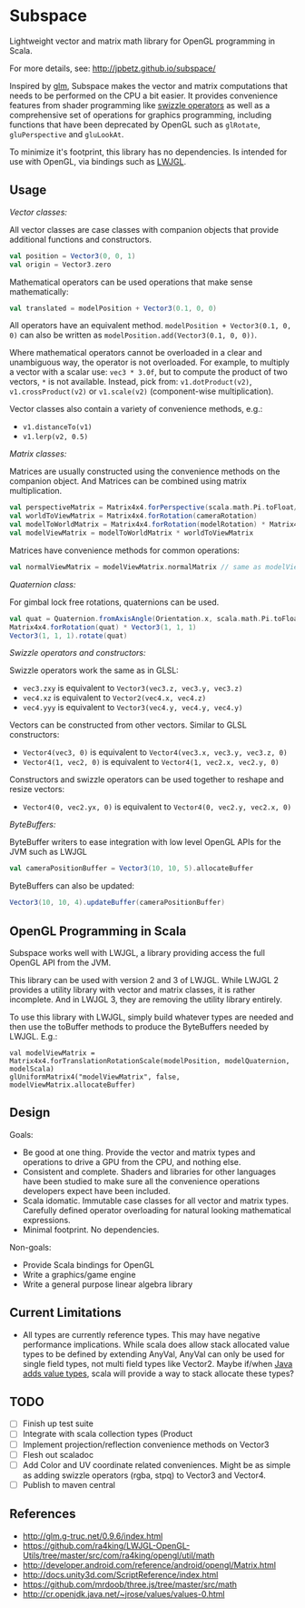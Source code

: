 Subspace
========

Lightweight vector and matrix math library for OpenGL programming in Scala.

For more details, see: http://jpbetz.github.io/subspace/

Inspired by [glm](http://glm.g-truc.net/0.9.6/index.html), Subspace makes the vector and matrix computations that needs
to be performed on the CPU a bit easier.  It provides convenience features from shader programming like
[swizzle operators](https://www.opengl.org/wiki/Data_Type_%28GLSL%29#Swizzling) as well as a comprehensive set of
operations for graphics programming,  including functions that have been deprecated by OpenGL such as `glRotate`,
`gluPerspective` and `gluLookAt`.

To minimize it's footprint, this library has no dependencies.  Is intended for use with OpenGL, via bindings such as
[LWJGL](http://www.lwjgl.org/).

Usage
-----

*Vector classes:*

All vector classes are case classes with companion objects that provide additional functions and constructors.

```scala
val position = Vector3(0, 0, 1)
val origin = Vector3.zero
```

Mathematical operators can be used operations that make sense mathematically:

```scala
val translated = modelPosition + Vector3(0.1, 0, 0)
```

All operators have an equivalent method.  `modelPosition + Vector3(0.1, 0, 0)` can also be written as
`modelPosition.add(Vector3(0.1, 0, 0))`.

Where mathematical operators cannot be overloaded in a clear and unambiguous way, the operator is not
overloaded.  For example,  to multiply a vector with a scalar use: `vec3 * 3.0f`,  but to compute the product of two
vectors,  `*` is not available.  Instead, pick from: `v1.dotProduct(v2)`, `v1.crossProduct(v2)` or `v1.scale(v2)`
(component-wise multiplication).

Vector classes also contain a variety of convenience methods, e.g.:

* `v1.distanceTo(v1)`
* `v1.lerp(v2, 0.5)`

*Matrix classes:*

Matrices are usually constructed using the convenience methods on the companion object.
And Matrices can be combined using matrix multiplication.

```scala
val perspectiveMatrix = Matrix4x4.forPerspective(scala.math.Pi.toFloat/2f, 1f, 1f, zNear, zFar)
val worldToViewMatrix = Matrix4x4.forRotation(cameraRotation)
val modelToWorldMatrix = Matrix4x4.forRotation(modelRotation) * Matrix4x4.forTranslation(modelRotation)
val modelViewMatrix = modelToWorldMatrix * worldToViewMatrix
```

Matrices have convenience methods for common operations:

```scala
val normalViewMatrix = modelViewMatrix.normalMatrix // same as modelViewMatrix.inverse.transpose
```

*Quaternion class:*

For gimbal lock free rotations,  quaternions can be used.

```scala
val quat = Quaternion.fromAxisAngle(Orientation.x, scala.math.Pi.toFloat/4)
Matrix4x4.forRotation(quat) * Vector3(1, 1, 1)
Vector3(1, 1, 1).rotate(quat)
```

*Swizzle operators and constructors:*

Swizzle operators work the same as in GLSL:

* `vec3.zxy` is equivalent to `Vector3(vec3.z, vec3.y, vec3.z)`
* `vec4.xz` is equivalent to `Vector2(vec4.x, vec4.z)`
* `vec4.yyy` is equivalent to `Vector3(vec4.y, vec4.y, vec4.y)`

Vectors can be constructed from other vectors.  Similar to GLSL constructors:

* `Vector4(vec3, 0)` is equivalent to `Vector4(vec3.x, vec3.y, vec3.z, 0)`
* `Vector4(1, vec2, 0)` is equivalent to `Vector4(1, vec2.x, vec2.y, 0)`

Constructors and swizzle operators can be used together to reshape and resize vectors:

* `Vector4(0, vec2.yx, 0)` is equivalent to `Vector4(0, vec2.y, vec2.x, 0)`

*ByteBuffers:*

ByteBuffer writers to ease integration with low level OpenGL APIs for the JVM such as LWJGL

```scala
val cameraPositionBuffer = Vector3(10, 10, 5).allocateBuffer
```

ByteBuffers can also be updated:

```scala
Vector3(10, 10, 4).updateBuffer(cameraPositionBuffer)
```

OpenGL Programming in Scala
---------------------------

Subspace works well with LWJGL, a library providing access the full OpenGL API from the JVM.

This library can be used with version 2 and 3 of LWJGL.  While LWJGL 2 provides a utility library with vector
and matrix classes, it is rather incomplete.  And in LWJGL 3, they are removing the utility library entirely.

To use this library with LWJGL,  simply build whatever types are needed and then use the toBuffer methods to produce the
ByteBuffers needed by LWJGL.  E.g.:

    val modelViewMatrix = Matrix4x4.forTranslationRotationScale(modelPosition, modelQuaternion, modelScala)
    glUniformMatrix4("modelViewMatrix", false, modelViewMatrix.allocateBuffer)

Design
------

Goals:

* Be good at one thing.  Provide the vector and matrix types and operations to drive a GPU from the CPU, and nothing else.
* Consistent and complete.  Shaders and libraries for other languages have been studied to make sure all the convenience operations developers expect have been included.
* Scala idomatic. Immutable case classes for all vector and matrix types. Carefully defined operator overloading for natural looking mathematical expressions.
* Minimal footprint.  No dependencies.

Non-goals:

* Provide Scala bindings for OpenGL
* Write a graphics/game engine
* Write a general purpose linear algebra library

Current Limitations
-------------------

* All types are currently reference types.  This may have negative performance implications.  While scala does allow
  stack allocated value types to be defined by extending AnyVal,  AnyVal can only be used for single field types, not
  multi field types like Vector2.
  Maybe if/when [Java adds value types](http://cr.openjdk.java.net/~jrose/values/values-0.html),
  scala will provide a way to stack allocate these types?

TODO
----

* [ ] Finish up test suite
* [ ] Integrate with scala collection types (Product
* [ ] Implement projection/reflection convenience methods on Vector3
* [ ] Flesh out scaladoc
* [ ] Add Color and UV coordinate related conveniences.  Might be as simple as adding swizzle operators (rgba, stpq) to Vector3 and Vector4.
* [ ] Publish to maven central

References
----------

* http://glm.g-truc.net/0.9.6/index.html
* https://github.com/ra4king/LWJGL-OpenGL-Utils/tree/master/src/com/ra4king/opengl/util/math
* http://developer.android.com/reference/android/opengl/Matrix.html
* http://docs.unity3d.com/ScriptReference/index.html
* https://github.com/mrdoob/three.js/tree/master/src/math
* http://cr.openjdk.java.net/~jrose/values/values-0.html


